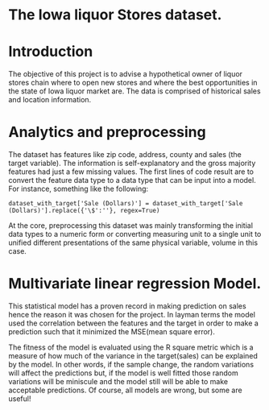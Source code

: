 # The Iowa liquor Stores dataset.

# Introduction

The objective of this project is to advise a hypothetical owner of liquor stores chain where to open new stores and where the best opportunities in the state of Iowa liquor market are. The data is comprised of historical sales and location information. 

# Analytics and preprocessing 
The dataset has features like zip code, address, county and sales (the target variable). The information is self-explanatory and the gross majority features had just a few missing values. The first lines of code result are to convert the feature data type to a data type that can be input into a model. For instance, something like the following:
```
dataset_with_target['Sale (Dollars)'] = dataset_with_target['Sale (Dollars)'].replace({'\$':''}, regex=True)
```

At the core, preprocessing this dataset was mainly transforming the initial data types to a numeric form or converting measuring unit to a single unit to unified different presentations of the same physical variable, volume in this case.


# Multivariate linear regression Model.

This statistical model has a proven record in making prediction on sales hence the reason it was chosen for the project. In layman terms the model used the correlation between the features and the target in order to make a prediction such that it minimized the MSE(mean square error).

The fitness of the model is evaluated using the R square metric which is a measure of how much of the variance in the target(sales) can be explained by the model. In other words, if the sample change, the random variations will affect the predictions but, if the model is well fitted those random variations will be miniscule and the model still will be able to make acceptable predictions. Of course, all models are wrong, but some are useful!  
 
